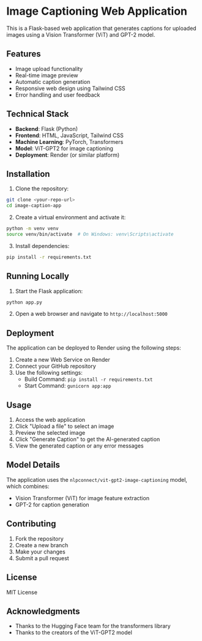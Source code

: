 # Image Captioning Web Application

This is a Flask-based web application that generates captions for uploaded images using a Vision Transformer (ViT) and GPT-2 model.

## Features

- Image upload functionality
- Real-time image preview
- Automatic caption generation
- Responsive web design using Tailwind CSS
- Error handling and user feedback

## Technical Stack

- **Backend**: Flask (Python)
- **Frontend**: HTML, JavaScript, Tailwind CSS
- **Machine Learning**: PyTorch, Transformers
- **Model**: ViT-GPT2 for image captioning
- **Deployment**: Render (or similar platform)

## Installation

1. Clone the repository:
```bash
git clone <your-repo-url>
cd image-caption-app
```

2. Create a virtual environment and activate it:
```bash
python -m venv venv
source venv/bin/activate  # On Windows: venv\Scripts\activate
```

3. Install dependencies:
```bash
pip install -r requirements.txt
```

## Running Locally

1. Start the Flask application:
```bash
python app.py
```

2. Open a web browser and navigate to `http://localhost:5000`

## Deployment

The application can be deployed to Render using the following steps:

1. Create a new Web Service on Render
2. Connect your GitHub repository
3. Use the following settings:
   - Build Command: `pip install -r requirements.txt`
   - Start Command: `gunicorn app:app`

## Usage

1. Access the web application
2. Click "Upload a file" to select an image
3. Preview the selected image
4. Click "Generate Caption" to get the AI-generated caption
5. View the generated caption or any error messages

## Model Details

The application uses the `nlpconnect/vit-gpt2-image-captioning` model, which combines:
- Vision Transformer (ViT) for image feature extraction
- GPT-2 for caption generation

## Contributing

1. Fork the repository
2. Create a new branch
3. Make your changes
4. Submit a pull request

## License

MIT License

## Acknowledgments

- Thanks to the Hugging Face team for the transformers library
- Thanks to the creators of the ViT-GPT2 model
